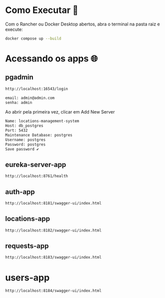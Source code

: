 # Como Executar 🧰

Com o Rancher ou Docker Desktop abertos, abra o terminal na pasta raiz e execute:

```bash
docker compose up --build
```

# Acessando os apps 🌐

## pgadmin

```bash
http://localhost:16543/login
```

```bash
email: admin@admin.com
senha: admin
```

Ao abrir pela primeira vez, clicar em Add New Server 

```bash
Name: locations-management-system
Host: db_postgres 
Port: 5432 
Maintenance Database: postgres
Username: postgres
Password: postgres
Save password ✔
```


## eureka-server-app

```bash
http://localhost:8761/health
```

## auth-app

```bash
http://localhost:8181/swagger-ui/index.html
```

## locations-app

```bash
http://localhost:8182/swagger-ui/index.html
```

## requests-app

```bash
http://localhost:8183/swagger-ui/index.html
```

# users-app

```bash
http://localhost:8184/swagger-ui/index.html
```

